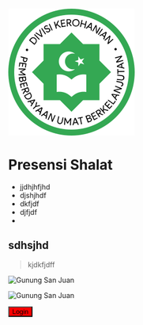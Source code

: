![Logo Divisi Kerohanian](divisi-kerohanian-logo.svg)

# Presensi Shalat

- jjdhjhfjhd
- djshjhdf
- dkfjdf
- djfjdf
-

## sdhsjhd

> kjdkfjdff

<img alt="Gunung San Juan" src="https://mdg.imgix.net/assets/images/san-juan-mountains.jpg?auto=format&fit=clip&q=40&w=1080"/>

![Gunung San Juan](https://mdg.imgix.net/assets/images/san-juan-mountains.jpg?auto=format&fit=clip&q=40&w=1080)

<button style="background-color: red">Login</button>
